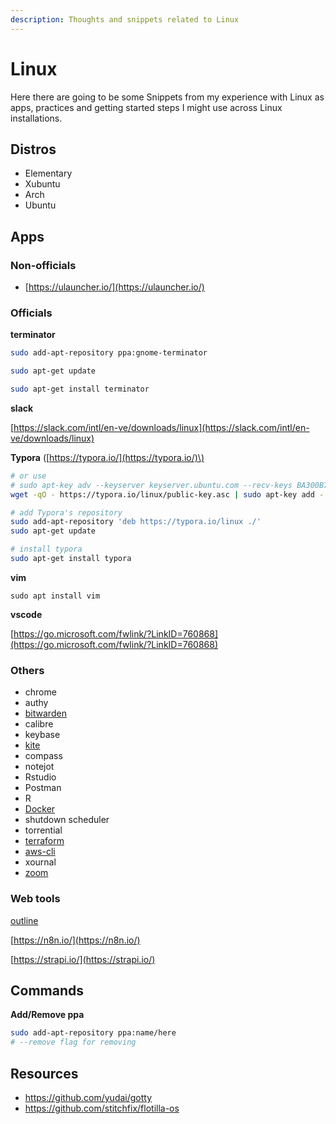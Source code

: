 ```yaml
---
description: Thoughts and snippets related to Linux
---
```


# Linux

Here there are going to be some Snippets from my experience with Linux as apps, practices and getting started steps I might use across Linux installations.

## Distros

* Elementary
* Xubuntu
* Arch
* Ubuntu

## Apps

### Non-officials

* [https://ulauncher.io/](https://ulauncher.io/)

### Officials

**terminator**

```bash
sudo add-apt-repository ppa:gnome-terminator

sudo apt-get update

sudo apt-get install terminator
```

**slack**

[https://slack.com/intl/en-ve/downloads/linux](https://slack.com/intl/en-ve/downloads/linux)

**Typora** \([https://typora.io/](https://typora.io/)\)

```bash
# or use
# sudo apt-key adv --keyserver keyserver.ubuntu.com --recv-keys BA300B7755AFCFAE
wget -qO - https://typora.io/linux/public-key.asc | sudo apt-key add -

# add Typora's repository
sudo add-apt-repository 'deb https://typora.io/linux ./'
sudo apt-get update

# install typora
sudo apt-get install typora
```

**vim**

`sudo apt install vim`

**vscode**

[https://go.microsoft.com/fwlink/?LinkID=760868](https://go.microsoft.com/fwlink/?LinkID=760868)

### Others

* chrome
* authy
* [bitwarden](https://bitwarden.com/download/)
* calibre
* keybase
* [kite](https://www.kite.com/download/)
* compass
* notejot
* Rstudio
* Postman
* R
* [Docker](https://github.com/wilmeragsgh/notes/tree/29e7ea4d8d58253cead34ada44c21a4ad9f66177/linux/code/docker.md)
* shutdown scheduler
* torrential
* [terraform](https://learn.hashicorp.com/tutorials/terraform/install-cli)
* [aws-cli](https://docs.aws.amazon.com/cli/latest/userguide/install-cliv2-linux.html)
* xournal
* [zoom](https://zoom.us/download?os=linux)

### Web tools

[outline](https://www.getoutline.com/)

[https://n8n.io/](https://n8n.io/)

[https://strapi.io/](https://strapi.io/)

## Commands

**Add/Remove ppa**

```bash
sudo add-apt-repository ppa:name/here
# --remove flag for removing
```



## Resources

- https://github.com/yudai/gotty
- https://github.com/stitchfix/flotilla-os
